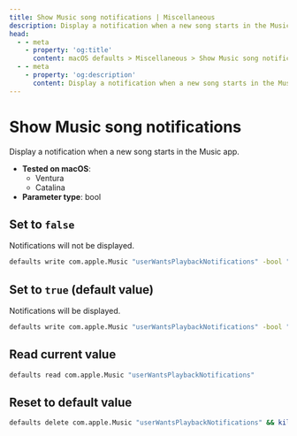 ```yaml
---
title: Show Music song notifications | Miscellaneous
description: Display a notification when a new song starts in the Music app.
head:
  - - meta
    - property: 'og:title'
      content: macOS defaults > Miscellaneous > Show Music song notifications
  - - meta
    - property: 'og:description'
      content: Display a notification when a new song starts in the Music app.
---
```


# Show Music song notifications

Display a notification when a new song starts in the Music app.

<!-- break lists -->

- **Tested on macOS**:
  - Ventura
  - Catalina
- **Parameter type**: bool

## Set to `false`

Notifications will not be displayed.

```bash
defaults write com.apple.Music "userWantsPlaybackNotifications" -bool "false" && killall Music
```

## Set to `true` (default value)

Notifications will be displayed.

```bash
defaults write com.apple.Music "userWantsPlaybackNotifications" -bool "true" && killall Music
```

## Read current value

```bash
defaults read com.apple.Music "userWantsPlaybackNotifications"
```

## Reset to default value

```bash
defaults delete com.apple.Music "userWantsPlaybackNotifications" && killall Music
```
